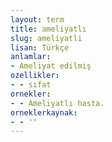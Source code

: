 ```yaml
---
layout: term
title: ameliyatlı
slug: ameliyatli
lisan: Türkçe
anlamlar:
- Ameliyat edilmiş
ozellikler:
- - sıfat
ornekler:
- - Ameliyatlı hasta.
orneklerkaynak:
- - ''
---
```

